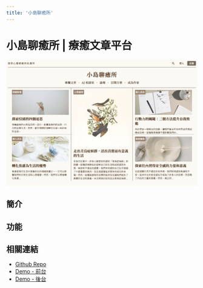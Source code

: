 ```yaml
---
title: '小島聊癒所'
---
```


# 小島聊癒所 | 療癒文章平台

![cover](https://raw.githubusercontent.com/WOOWOOYONG/woowooyong-dev/dev/public/images/island-cover.png)


## 簡介

## 功能




## 相關連結
- [Github Repo](https://github.com/TeamRocket12th/Island-of-Healing)
- [Demo - 前台](https://islandofhealing2023.rocket-coding.com/)
- [Demo - 後台](https://teamrocket12th.github.io/Island-Of-Healing-BackStage/#/)
